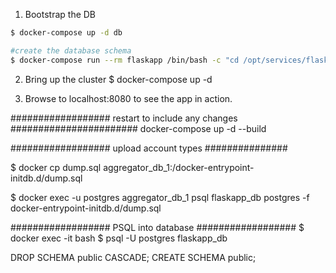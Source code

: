 
1. Bootstrap the DB
```bash
$ docker-compose up -d db

#create the database schema
$ docker-compose run --rm flaskapp /bin/bash -c "cd /opt/services/flaskapp/src && python -c  'import database; database.init_db()'"
```

2. Bring up the cluster
$ docker-compose up -d


3. Browse to localhost:8080 to see the app in action.


################## restart to include any changes #######################
docker-compose up -d --build


################## upload account types ###############

$ docker cp dump.sql aggregator_db_1:/docker-entrypoint-initdb.d/dump.sql

$ docker exec -u postgres aggregator_db_1 psql flaskapp_db postgres -f docker-entrypoint-initdb.d/dump.sql


################## PSQL into database ################## 
$ docker exec -it <postgres container id> bash
$ psql -U postgres flaskapp_db


DROP SCHEMA public CASCADE;
CREATE SCHEMA public;










